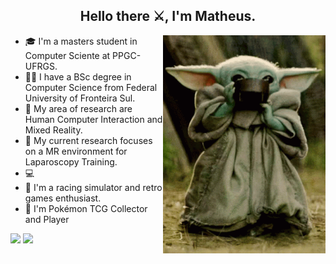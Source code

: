 <h2 align="center">Hello there ⚔️, I'm Matheus.</h2>

<img src="grogu.gif" width="260px" align="right" style="margin-right:0px">

- 🎓 I'm a masters student in Computer Sciente at PPGC-UFRGS.
- 👨‍🎓 I have a BSc degree in Computer Science from Federal University of Fronteira Sul.
- 🤙 My area of research are Human Computer Interaction and Mixed Reality.
- 📑 My current research focuses on a MR environment for Laparoscopy Training.
- 💻 
- 🚗 I'm a racing simulator and retro games enthusiast.
- 🎴 I'm Pokémon TCG Collector and Player

![](https://github-readme-stats.vercel.app/api?username=manegrao&show_icons=true&theme=tokyonight)
![](https://github-readme-stats.vercel.app/api/top-langs/?username=manegrao&show_icons=true&theme=tokyonight)
